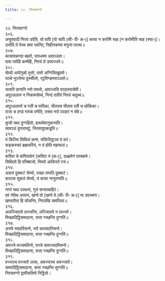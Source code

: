 ```yaml
---
title: २२. निरयवग्गो

---
```

२२. निरयवग्गो  
३०६.  
अभूतवादी निरयं उपेति, यो वापि [यो चापि (सी॰ पी॰ क॰)] कत्वा न करोमि चाह [न करोमीति चाह (स्या॰)]।  
उभोपि ते पेच्च समा भवन्ति, निहीनकम्मा मनुजा परत्थ॥  
३०७.  
कासावकण्ठा बहवो, पापधम्मा असञ्ञता।  
पापा पापेहि कम्मेहि, निरयं ते उपपज्जरे॥  
३०८.  
सेय्यो अयोगुळो भुत्तो, तत्तो अग्गिसिखूपमो।  
यञ्चे भुञ्जेय्य दुस्सीलो, रट्ठपिण्डमसञ्ञतो॥  
३०९.  
चत्तारि ठानानि नरो पमत्तो, आपज्जति परदारूपसेवी।  
अपुञ्ञलाभं न निकामसेय्यं, निन्दं ततीयं निरयं चतुत्थं॥  
३१०.  
अपुञ्ञलाभो च गती च पापिका, भीतस्स भीताय रती च थोकिका।  
राजा च दण्डं गरुकं पणेति, तस्मा नरो परदारं न सेवे॥  
३११.  
कुसो यथा दुग्गहितो, हत्थमेवानुकन्तति।  
सामञ्ञं दुप्परामट्ठं, निरयायुपकड्ढति॥  
३१२.  
यं किञ्चि सिथिलं कम्मं, संकिलिट्ठञ्च यं वतं।  
सङ्कस्सरं ब्रह्मचरियं, न तं होति महप्फलं॥  
३१३.  
कयिरा चे कयिराथेनं [कयिरा नं (क॰)], दळ्हमेनं परक्कमे।  
सिथिलो हि परिब्बाजो, भिय्यो आकिरते रजं॥  
३१४.  
अकतं दुक्कटं सेय्यो, पच्छा तप्पति दुक्कटं।  
कतञ्च सुकतं सेय्यो, यं कत्वा नानुतप्पति॥  
३१५.  
नगरं यथा पच्चन्तं, गुत्तं सन्तरबाहिरं।  
एवं गोपेथ अत्तानं, खणो वो [खणो वे (सी॰ पी॰ क॰)] मा उपच्चगा।  
खणातीता हि सोचन्ति, निरयम्हि समप्पिता॥  
३१६.  
अलज्जिताये लज्जन्ति, लज्जिताये न लज्जरे।  
मिच्छादिट्ठिसमादाना, सत्ता गच्छन्ति दुग्गतिं॥  
३१७.  
अभये भयदस्सिनो, भये चाभयदस्सिनो।  
मिच्छादिट्ठिसमादाना, सत्ता गच्छन्ति दुग्गतिं॥  
३१८.  
अवज्जे वज्जमतिनो, वज्जे चावज्जदस्सिनो।  
मिच्छादिट्ठिसमादाना, सत्ता गच्छन्ति दुग्गतिं॥  
३१९.  
वज्जञ्च वज्जतो ञत्वा, अवज्जञ्च अवज्जतो।  
सम्मादिट्ठिसमादाना, सत्ता गच्छन्ति सुग्गतिं॥  
निरयवग्गो द्वावीसतिमो निट्ठितो।  